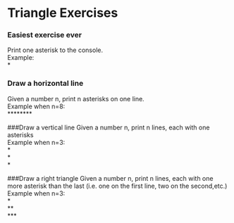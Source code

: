 # Triangle Exercises
### Easiest exercise ever
Print one asterisk to the console.<br/>
Example:<br/>
\*

### Draw a horizontal line
Given a number n, print n asterisks on one line.<br/>
Example when n=8:<br/>
\*\*\*\*\*\*\*\*

###Draw a vertical line
Given a number n, print n lines, each with one asterisks<br/>
Example when n=3:<br/>
\*<br/>
\*<br/>
\*

###Draw a right triangle
Given a number n, print n lines, each with one more asterisk than the last (i.e. one on the first line, two on the second,etc.) <br/>
Example when n=3:<br/>
\*<br/>
\*\*<br/>
\*\*\*<br/>